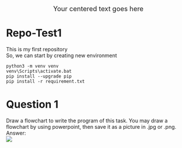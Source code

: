 <div style="text-align: center; margin: 0 auto; width: 50%;">
    <p style="font-size: 18px;">Your centered text goes here</p>
</div>


# Repo-Test1

This is my first repository  
So, we can start by creating new environment
```
python3 -m venv venv
venv\Scripts\activate.bat
pip install --upgrade pip
pip install -r requirement.txt
```
# Question 1
Draw a flowchart to write the program of this task. You may draw a flowchart by using powerpoint, then save it as a picture in .jpg or .png.  
Answer:  
<image src = FlowchartCalculator.jpg>  
